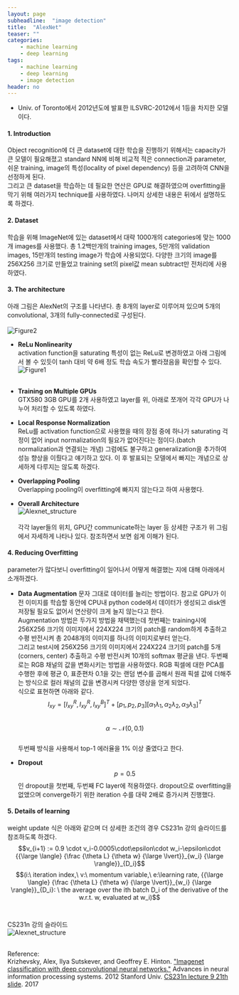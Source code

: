 ```yaml
---
layout: page
subheadline:  "image detection"
title:  "AlexNet"
teaser: ""
categories:
    - machine learning
    - deep learning
tags:
    - machine learning
    - deep learning
    - image detection
header: no
---
```


- Univ. of Toronto에서 2012년도에 발표한 ILSVRC-2012에서 1등을 차지한 모델이다.

#### 1. Introduction <br>
Object recognition에 더 큰 dataset에 대한 학습을 진행하기 위해서는 capacity가 큰 모델이 필요해졌고
standard NN에 비해 비교적 적은 connection과 parameter, 쉬운 training, image의 특성(locality of pixel dependency) 등을 고려하여
CNN을 선정하게 된다. <br>
그리고 큰 dataset을 학습하는 데 필요한 연산은 GPU로 해결하였으며 overfitting을 막기 위해 여러가지 technique를 사용하였다.
나머지 상세한 내용은 뒤에서 설명하도록 하겠다.

#### 2. Dataset <br>
학습을 위해 ImageNet에 있는 dataset에서 대략 1000개의 categories에 맞는 1000개 images를 사용했다.
총 1.2백만개의 training images, 5만개의 validation images, 15만개의 testing image가 학습에 사용되었다.
다양한 크기의 image를 256X256 크기로 만들었고 training set의 pixel값 mean subtract만 전처리에 사용하였다.

#### 3. The architecture <br>
아래 그림은 AlexNet의 구조를 나타낸다. 총 8개의 layer로 이루어져 있으며 5개의 convolutional, 3개의 fully-connected로 구성된다. <br><br>
![Figure2](https://chaosmail.github.io/images/deep-learning/alexnet.png)

  - **ReLu Nonlinearity** <br>
  activation function을 saturating 특성이 없는 ReLu로 변경하였고 아래 그림에서 볼 수 있듯이
  tanh 대비 약 6배 정도 학습 속도가 빨라졌음을 확인할 수 있다.
  ![Figure1](http://images.cnitblog.com/blog2015/678029/201504/280120355838911.png) <br><br>

  - **Training on Multiple GPUs** <br>
  GTX580 3GB GPU를 2개 사용하였고 layer를 위, 아래로 쪼개어 각각 GPU가 나누어 처리할 수 있도록 하였다.

  - **Local Response Normalization** <br>
  ReLu를 activation function으로 사용했을 때의 장점 중에 하나가 saturating 걱정이 없어 input normalization의 필요가 없어진다는
  점이다.(batch normalization과 연결되는 개념) 그럼에도 불구하고 generalization을 추가하여 성능 향상을 이뤘다고 얘기하고 있다.
  이 후 발표되는 모델에서 빠지는 개념으로 상세하게 다루지는 않도록 하겠다.

  - **Overlapping Pooling** <br>
  Overlapping pooling이 overfitting에 빠지지 않는다고 하여 사용했다.

  - **Overall Architecture** <br>
  ![Alexnet_structure](https://kymkh0902.github.io/images/alexnet.PNG) <br><br>
  각각 layer들의 위치, GPU간 communicate하는 layer 등 상세한 구조가 위 그림에서 자세하게 나타나 있다. 참조하면서 보면 쉽게 이해가 된다.

#### 4. Reducing Overfitting
parameter가 많다보니 overfitting이 일어나서 어떻게 해결했는 지에 대해 아래에서 소개하겠다.
  - **Data Augmentation**
  문자 그대로 데이터를 늘리는 방법이다.
  참고로 GPU가 이전 이미지를 학습할 동안에 CPU내 python code에서 데이터가 생성되고 disk엔 저장될 필요도 없어서 연산량이 크게 늘지 않는다고 한다. <br>
  Augmentation 방법은 두가지 방법을 채택했는데 첫번째는 training시에 256X256 크기의 이미지에서 224X224 크기의 patch를 random하게 추출하고 수평 반전시켜
  총 2048개의 이미지를 하나의 이미지로부터 얻는다. <br>
  그리고 test시에 256X256 크기의 이미지에서 224X224 크기의 patch를 5개(corners, center) 추출하고 수평 반전시켜 10개의 softmax 평균을 낸다.
  두번째로는 RGB 채널의 값을 변화시키는 방법을 사용하였다. RGB 픽셀에 대한 PCA를 수행한 후에 평균 0, 표준편차 0.1을 갖는
  랜덤 변수를 곱해서 원래 픽셀 값에 더해주는 방식으로 컬러 채널의 값을 변경시켜 다양한 영상을 얻게 되었다. <br>
  식으로 표현하면 아래와 같다.
  $$I_{xy} = [I^R_{xy}, I^R_{xy}, I^B_{xy}]^T + [p_1,p_2,p_3][\alpha_1\lambda_1, \alpha_2\lambda_2,\alpha_3\lambda_3]^T$$ <br>
  $$\alpha \sim \mathcal{N}(0,0.1)$$ <br>
  두번째 방식을 사용해서 top-1 에러율을 1% 이상 줄였다고 한다.

  - **Dropout**
  $$p=0.5$$인 dropout을 첫번째, 두번째 FC layer에 적용하였다. dropout으로 overfitting을 없앴으며 converge하기 위한 iteration 수를 대략 2배로 증가시켜 진행했다.

#### 5. Details of learning
weight update 식은 아래와 같으며 더 상세한 조건의 경우 CS231n 강의 슬라이드를 참조하도록 하겠다.
$$v_{i+1} := 0.9 \cdot v_i-0.0005\cdot\epsilon\cdot w_i-\epsilon\cdot {{\large \langle} {\frac {\theta L} {\theta w} {\large \lvert}}_{w_i} {\large \rangle}}_{D_i}$$
$$(i:\ iteration index,\ v:\ momentum variable,\ e:\learning rate, {{\large \langle} {\frac {\theta L} {\theta w} {\large \lvert}}_{w_i} {\large \rangle}}_{D_i}:
\ the average over the ith batch D_i of the derivative of the w.r.t. w, evaluated at w_i)$$ <br><br>
CS231n 강의 슬라이드<br>
  ![Alexnet_structure](https://kymkh0902.github.io/images/alexnet_2.PNG) <br><br>

Reference: <br>
Krizhevsky, Alex, Ilya Sutskever, and Geoffrey E. Hinton. ["Imagenet classification with deep convolutional neural networks."](http://papers.nips.cc/paper/4824-imagenet-classification-with-deep-convolutional-neural-networks.pdf) Advances in neural information processing systems. 2012
Stanford Univ. [CS231n lecture 9 21th slide](http://cs231n.stanford.edu/slides/2017/cs231n_2017_lecture9.pdf). 2017
